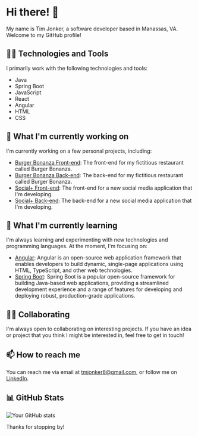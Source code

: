 # Hi there! 👋

My name is Tim Jonker, a software developer based in Manassas, VA. Welcome to my GitHub profile!

## 👨‍💻 Technologies and Tools

I primarily work with the following technologies and tools:

- Java
- Spring Boot
- JavaScript
- React
- Angular
- HTML
- CSS

## 🔭 What I'm currently working on

I'm currently working on a few personal projects, including:

- [Burger Bonanza Front-end](https://github.com/tmjonker/burger_bonanza-frontend): The front-end for my fictitious restaurant called Burger Bonanza.
- [Burger Bonanza Back-end](https://github.com/tmjonker/burger_bonanza_combined): The back-end for my fictitious restaurant called Burger Bonanza.
- [Social+ Front-end](https://github.com/tmjonker/social_plus_frontend): The front-end for a new social media application that I'm developing.
- [Social+ Back-end](https://github.com/tmjonker/social_plus_frontend): The back-end for a new social media application that I'm developing.

## 🌱 What I'm currently learning

I'm always learning and experimenting with new technologies and programming languages. At the moment, I'm focusing on:

- [Angular](https://angular.io/): Angular is an open-source web application framework that enables developers to build dynamic, single-page applications using HTML, TypeScript, and other web technologies.
- [Spring Boot](https://spring.io/): Spring Boot is a popular open-source framework for building Java-based web applications, providing a streamlined development experience and a range of features for developing and deploying robust, production-grade applications.

## 👯‍♀️ Collaborating

I'm always open to collaborating on interesting projects. If you have an idea or project that you think I might be interested in, feel free to get in touch!

## 📫 How to reach me

You can reach me via email at [tmjonker8@gmail.com](mailto:tmjonker8@gmail.com), or follow me on [LinkedIn](https://linkedin.com/in/tmjonker8).

## 📊 GitHub Stats

![Your GitHub stats](https://github-readme-stats.vercel.app/api?username=tmjonker&show_icons=true&theme=radical)

Thanks for stopping by!
